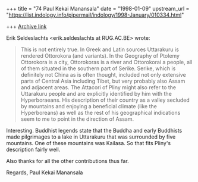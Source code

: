 +++
title = "74 Paul Kekai Manansala"
date = "1998-01-09"
upstream_url = "https://list.indology.info/pipermail/indology/1998-January/010334.html"

+++
[Archive link](https://list.indology.info/pipermail/indology/1998-January/010334.html)

  Erik Seldeslachts <erik.seldeslachts at RUG.AC.BE>
wrote:


> This is not entirely true. In Greek and Latin sources Uttarakuru is rendered Ottorokora (and
> variants). In the Geography of Ptolemy Ottorokora is a city, Ottorokoras is a river and
> Ottorokorai a people, all of them situated in the southern part of Serike. Serike, which is
> definitely not China as is often thought, included not only extensive parts of Central Asia
> including Tibet, but very probably also Assam and adjacent areas.
> The Attacori of Pliny might also refer to the Uttarakuru people and are explicitly identified
> by him with the Hyperboraeans. His description of their country as a valley secluded by
> mountains and enjoying a beneficial climate (like the Hyperboreans) as well as the rest of his
> geographical indications seem to me to point in the direction of Assam.
>

Interesting.  Buddhist legends state that the Buddha and early
Buddhists made pilgrimages to a lake in Uttarakuru that was
surrounded by five mountains.  One of these mountains was
Kailasa.  So that fits Pliny's description fairly well.

Also thanks for all the other contributions thus far.

Regards,
Paul Kekai Manansala



